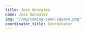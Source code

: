 ```yaml
---
title: Jose Gonzalez
name: Jose Gonzalez
img: "/img/coming-soon-square.png"
coordinator_title: Coordinator
---
```


